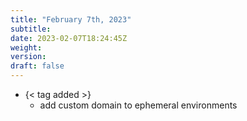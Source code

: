 ```yaml
---
title: "February 7th, 2023"
subtitle:
date: 2023-02-07T18:24:45Z
weight:
version:
draft: false
---
```


- {< tag added >}
    - add custom domain to ephemeral environments
